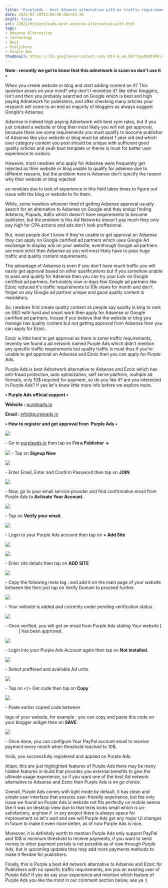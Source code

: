 ```yaml
---
title: 'PurpleAds - best Adsense alternative with no traffic requirements.'
date: 2022-03-10T12:00:00.001+05:30
draft: false
url: /2022/03/purpleads-best-adsense-alternative-with.html
tags: 
- Adsense Alternative
- technology
- Best
- Publishers
- Purple Ads
thumbnail: https://lh3.googleusercontent.com/-RIF-6_wA_N8/YipvMoBTHMI/AAAAAAAAJnY/uQU_EGwyQ_MCYyxk-1kEEhEZTkHQ_YeDwCNcBGAsYHQ/s1600/1646948143647838-0.png
---
```


  

  

**Note : recently we got to know that this adnetwork is scam so don't use it •**

  

When you create website or blog and start adding content on it? This question arises on your mind? why don't I monetize it? like other bloggers, isn't and then you probably searched on Google which is best and high paying Adnetwork for publishers, and after checking many articles your research will come to an end as majority of bloggers as always suggest Google's Adsense.

  

Adsense is indeed high paying Adnetwork with best cpm rates, but if you just created a website or blog then most likely you will not get approval, because there are some requirements you must qualify to become publisher of Adsense like your website or blog must be atleast 1 year old and which ever category content you post should be unique with sufficient good quality articles and yeah best template or theme is must for better user experience to visitors.

  

However, most newbies who apply for Adsense were frequently get rejected as thier website or blog unable to qualify for adsense due to different reasons, but the problem here is Adsense don't specify the reason why thier website or blog rejected

so newbies due to lack of experience in this field takes times to figure out issue with the blog or website to fix them.

  

While, some newbies whoever tired of getting Adsense approval usually search for an alternative to Adsense on Google and they endup finding Adsterra, Popads, AdEx which doesn't have requirements to become publisher, but the problem is this Ad Networks doesn't pay much they only pay high for CPA actions and ads don't look proffesional.

  

But, most people don't know if they're unable to get approval on Adsense they can apply on Google certified ad partners which uses Google Ad exchange to display ads on your website, eventhough Google ad partners are more strict then Adsense as you will most likely have to pass huge traffic and quality content requirements.

  

The advantage of Adsense is even if you don't have much traffic you will easily get approval based on other qualifications but if you somehow unable to pass and qualify for Adsense then you can try your luck on Google certified ad partners, fortunately now-a-days few Google ad partners like Ezoic reduced it's traffic requirements to 10k views for month and don't forget on any Google ad partner unique and good quality content is mandatory.

  

So, newbies first create quality content as people say quality is king to rank on SEO with hard and smart work then apply for Adsense or Google certified ad partners, Incase if you believe that the website or blog you manage has quality content but not getting approval from Adsense then you can apply for Ezoic.

  

Ezoic is little hard to get approval as there is some traffic requirements, recently we found a ad network named Purple Ads which didn't mention any specific traffic requirements but quality traffic is must thus if you're unable to get approval on Adsense and Ezoic then you can apply for Purple Ads.

  

Purple Ads is best Adnetwork alternative to Adsense and Ezoic which has anti-fraud protection, auto optimization, self serve platform, multiple ad formats, only 10$ required for payment, so do you like it? are you interested in Purple Ads? If yes let's know little more info before we explore more.

  

**• Purple Ads official support •**

**Website :** [purpleads.io](http://purpleads.io)

**Email :** [info@purpleads.io](mailto:info@purpleads.io)

**• How to register and get approval from  Purple Ads •**

 **![](https://lh3.googleusercontent.com/-YiqSnnUDzfw/YipvLoec3VI/AAAAAAAAJnU/RIwi4vZz5IEbm9qi_7_5o0G5wP6qpTAjQCNcBGAsYHQ/s1600/1646948139440856-1.png)** 

\- Go to [purpleads.io](http://purpleads.io) then tap on **I'm a Publisher ->**

 **![](https://lh3.googleusercontent.com/-6nGj6-EtNVo/YipvKr9Hw2I/AAAAAAAAJnQ/iqV39sgzwRAeWmKJH-xRZR1LHttIefL2wCNcBGAsYHQ/s1600/1646948135324287-2.png)** \- Tap on **Signup Now**

  

 ![](https://lh3.googleusercontent.com/-A228dZClkRM/YipvJkbiqqI/AAAAAAAAJnM/1w0hr_5uVmItXAlc9xLJ3onf0z7TBAGjQCNcBGAsYHQ/s1600/1646948131274855-3.png) 

\- Enter Email, Enter and Confirm Password then tap on **JOIN**

 **![](https://lh3.googleusercontent.com/-hTWi1Uxxk68/YipvInshW9I/AAAAAAAAJnI/vX07hnPwElscOim4-D0TOc5REJtz0GseQCNcBGAsYHQ/s1600/1646948127377141-4.png)** 

\- Now, go to your email service provider and find confirmation email from Purple Ads to **Activate Your Account.**

 **![](https://lh3.googleusercontent.com/-Ioi-WnSyPlc/YipvHgULaGI/AAAAAAAAJnE/ssP0c_LQnJYc7c8Q7tBr5T6K8xj9mLFrACNcBGAsYHQ/s1600/1646948123537931-5.png)** 

\- Tap on **Verify your email.**

 **![](https://lh3.googleusercontent.com/-9V-m-uE4_WQ/YipvGmwu9sI/AAAAAAAAJnA/3bufTs21qHcUAVtfFLIjsqxKr6HYTTAswCNcBGAsYHQ/s1600/1646948120003227-6.png)** 

\- Login to your Purple Ads account then tap on **\+ Add Site**

 **![](https://lh3.googleusercontent.com/-v-cm2OAQlYY/YipvFmVKwWI/AAAAAAAAJm8/S0pHPMdW-jwYj452f_eTvU1-bBAnUv-igCNcBGAsYHQ/s1600/1646948115851571-7.png)** 

 ![](https://lh3.googleusercontent.com/-74EkC1-W8NY/YipvEs32y4I/AAAAAAAAJm4/AvBXauZRWFUxElyeUOZWyJdLIg9kfwrhACNcBGAsYHQ/s1600/1646948112390090-8.png) 

  

  

\- Enter site details then tap on **ADD SITE**

 **![](https://lh3.googleusercontent.com/-HRRudcrY4G8/YipvD7QaWDI/AAAAAAAAJm0/_TUnsRqYrgckqQYQEpHm7k5ZV_LQErMMACNcBGAsYHQ/s1600/1646948108517440-9.png)** 

\- Copy the following meta tag : and add it on the main page of your website between the <head></head> then just tap on Verify Domain to proceed further.

  

 ![](https://lh3.googleusercontent.com/-X2_C6aM2Its/YipvC4Dv0uI/AAAAAAAAJmw/aqWAxs5SAmAPZTqjfDLz5o5Ut81ihxJfwCNcBGAsYHQ/s1600/1646948104431058-10.png) 

  

\- Your website is added and currently under pending verification status.

  

 ![](https://lh3.googleusercontent.com/-vNsTDg6K00o/YipvB1BJJsI/AAAAAAAAJms/qoRK55LdIkARU72fop1M1kvE4d7JFgeowCNcBGAsYHQ/s1600/1646948100868379-11.png) 

  
\- Once verified, you will get an email from Purple Ads stating Your website \[             \] has been approved.

  

 ![](https://lh3.googleusercontent.com/-xosYQShiPfE/YipvA_8s5oI/AAAAAAAAJmo/NGJM11glCVk4Y09njm_rrsrv4UmoQbuYQCNcBGAsYHQ/s1600/1646948097770209-12.png) 

  

\- Login into your Purple Ads Account again then tap on **Not installed.**

 **![](https://lh3.googleusercontent.com/-D9GZ6Vk6koI/YipvAGl2OqI/AAAAAAAAJmk/523oP9hcpTYWOyMCy2FRFv6J5Zu6TiKXACNcBGAsYHQ/s1600/1646948094323690-13.png)** 

\- Select preffered and available Ad units.

  

 ![](https://lh3.googleusercontent.com/-PuuHDzOqgms/Yipu_QteQEI/AAAAAAAAJmg/qp1OVqp9Z8QZdCnHsekRFf5E5I1F8pYpQCNcBGAsYHQ/s1600/1646948090240975-14.png) 

  

\- Tap on </> Get code then tap on **Copy**

 **![](https://lh3.googleusercontent.com/-GOwaeWypPTo/Yipu-UQ7XlI/AAAAAAAAJmc/YlP-1jJzIMMW1nj5gm7Gl1JAtFIOKjZwgCNcBGAsYHQ/s1600/1646948085976947-15.png)** 

\- Paste earlier copied code between <div> </div> tags of your website, for example : you can copy and paste this code on your blogger widget then on **SAVE**

 **![](https://lh3.googleusercontent.com/-0cW4ahzL6hU/Yipu9EyRVjI/AAAAAAAAJmY/5xKM_XM6EN8Cp6l4qQhJ3wPJhr-_LCiuQCNcBGAsYHQ/s1600/1646948080353312-16.png)** 

\- Once done, you can configure Your PayPal account email to receive payment every month when threshold reached to 10$.

Voila, you successfully registered and applied on Purple Ads.

  

Atlast, this are just highlighted features of Purple Ads there may be many hidden features in-build that provides you external benefits to give the ultimate usage experience, so if you want one of the best Ad network alternative to Adsense and Ezoic then Purple Ads is on go choice.

  

Overall, Purple Ads comes with light mode by default, it has clean and simple user interface that ensures user-friendly experience, but the only issue we found on Purple Ads is website not fits perfectly on mobile seems like it was on desktop view due to that texts looks small which is un-satisfactory, anyhow if  in any project there is always space for improvement so let's wait and see will Purple Ads get any major UI changes in future to make it even more better, as of now Purple Ads is nice.

  

Moreover, it is definitely worth to mention Purple Ads only support PayPal and 10$ is minimum threshold to recieve payments, if you want to send money to other payment portals is not possible as of now through Purple Ads, but in upcoming updates they may add more payments methods to make it flexible for publishers.

  

Finally, this is Purple a best Ad network alternative to Adsense and Ezoic for Publishers with no specific traffic requirements, are you an existing user of Purple Ads? If yes do say your experience and mention which feature of Purple Ads you like the most in our comment section below, see ya :)